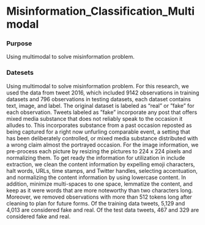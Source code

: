 # Misinformation_Classification_Multimodal

### Purpose
Using multimodal to solve misinformation problem.

### Datesets
Using multimodal to solve misinformation problem.
For this research, we used the data from tweet 2016, which included 9142 observations in training datasets and 796 observations in testing datasets, each dataset contains text, image, and label. The original dataset is labeled as “real” or ”fake” for each observation. Tweets labeled as ”fake” incorporate any post that offers mixed media substance that does not reliably speak to the occasion it alludes to. This incorporates substance from a past occasion reposted as being captured for a right now unfurling comparable event, a setting that has been deliberately controlled, or mixed media substance distributed with a wrong claim almost the portrayed occasion. For the image information, we pre-process each picture by resizing the pictures to 224 x 224 pixels and normalizing them. To get ready the information for utilization in include extraction, we clean the content information by expelling emoji characters, halt words, URLs, time stamps, and Twitter handles, selecting accentuation, and normalizing the content information by using lowercase content. In addition, minimize multi-spaces to one space, lemmatize the content, and keep as it were words that are more noteworthy than two characters long. Moreover, we removed observations with more than 512 tokens long after cleaning to plan for future forms. Of the training data tweets, 5,129 and 4,013 are considered fake and real. Of the test data tweets, 467 and 329 are considered fake and real.

### 
